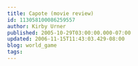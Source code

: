```yaml
---
title: Capote (movie review)
id: 113058100086259557
author: Kirby Urner
published: 2005-10-29T03:00:00.000-07:00
updated: 2006-11-15T11:43:03.429-08:00
blog: world_game
tags: 
---
```


